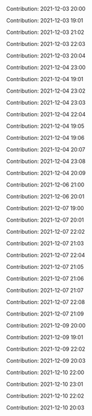 Contribution: 2021-12-03 20:00

Contribution: 2021-12-03 19:01

Contribution: 2021-12-03 21:02

Contribution: 2021-12-03 22:03

Contribution: 2021-12-03 20:04

Contribution: 2021-12-04 23:00

Contribution: 2021-12-04 19:01

Contribution: 2021-12-04 23:02

Contribution: 2021-12-04 23:03

Contribution: 2021-12-04 22:04

Contribution: 2021-12-04 19:05

Contribution: 2021-12-04 19:06

Contribution: 2021-12-04 20:07

Contribution: 2021-12-04 23:08

Contribution: 2021-12-04 20:09

Contribution: 2021-12-06 21:00

Contribution: 2021-12-06 20:01

Contribution: 2021-12-07 19:00

Contribution: 2021-12-07 20:01

Contribution: 2021-12-07 22:02

Contribution: 2021-12-07 21:03

Contribution: 2021-12-07 22:04

Contribution: 2021-12-07 21:05

Contribution: 2021-12-07 21:06

Contribution: 2021-12-07 21:07

Contribution: 2021-12-07 22:08

Contribution: 2021-12-07 21:09

Contribution: 2021-12-09 20:00

Contribution: 2021-12-09 19:01

Contribution: 2021-12-09 22:02

Contribution: 2021-12-09 20:03

Contribution: 2021-12-10 22:00

Contribution: 2021-12-10 23:01

Contribution: 2021-12-10 22:02

Contribution: 2021-12-10 20:03

